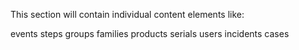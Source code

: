 This section will contain individual content elements like:

events
steps
groups
families
products
serials
users
incidents
cases

